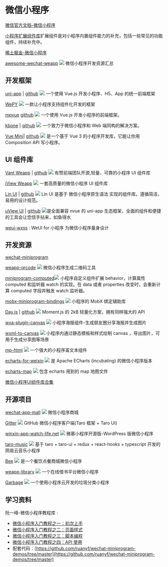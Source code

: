 # 微信小程序

[微信官方文档-微信小程序](https://developers.weixin.qq.com/miniprogram/dev/framework/)

[小程序扩展组件库](https://developers.weixin.qq.com/miniprogram/dev/platform-capabilities/extended/component-plus/)扩展组件是对小程序内置组件能力的补充，包括一些常见的功能组件，持续补充中。

[稀土掘金-微信小程序](https://juejin.cn/tag/微信小程序)

[awesome-wechat-weapp](https://github.com/justjavac/awesome-wechat-weapp) ![](https://img.shields.io/github/stars/justjavac/awesome-wechat-weapp.svg?style=social) 微信小程序开发资源汇总

## 开发框架

[uni-app](https://uniapp.dcloud.io/) | [github](https://github.com/dcloudio/uni-app) ![](https://img.shields.io/github/stars/dcloudio/uni-app.svg?style=social) 一个使用 Vue.js 开发小程序、H5、App 的统一前端框架


[WePY](https://github.com/Tencent/wepy) ![](https://img.shields.io/github/stars/Tencent/wepy.svg?style=social) 一款让小程序支持组件化开发的框架


[mpvue](https://mpvue.com/) [github](https://github.com/Meituan-Dianping/mpvue) ![](https://img.shields.io/github/stars/Meituan-Dianping/mpvue.svg?style=social) 一个使用 Vue.js 开发小程序的前端框架。


[kbone](https://wechat-miniprogram.github.io/kbone/docs/) | [github](https://github.com/Tencent/kbone) ![](https://img.shields.io/github/stars/Tencent/kbone.svg?style=social) 一个致力于微信小程序和 Web 端同构的解决方案。

[Vue Mini](https://vuemini.org/guide/)| [github](https://github.com/vue-mini/vue-mini) ![](https://img.shields.io/github/stars/vue-mini/vue-mini.svg?style=social) 是一个基于 Vue 3 的小程序开发库，它能让你用 Composition API 写小程序。


## UI 组件库

[Vant Weapp](https://vant-contrib.gitee.io/vant-weapp/) | [github](https://github.com/vant-ui/vant-weapp) ![](https://img.shields.io/github/stars/vant-ui/vant-weapp.svg?style=social) 有赞前端团队开源,轻量、可靠的小程序 UI 组件库

[iView Weapp](https://github.com/TalkingData/iview-weapp) ![](https://img.shields.io/github/stars/TalkingData/iview-weapp.svg?style=social) 一套高质量的微信小程序 UI 组件库

[Lin UI](https://doc.mini.talelin.com/) | [github](https://github.com/TaleLin/lin-ui) ![](https://img.shields.io/github/stars/TaleLin/lin-ui.svg?style=social) Lin UI 是基于 微信小程序原生语法 实现的组件库。遵循简洁，易用的设计规范。


[uView UI](https://www.uviewui.com/) | [github](https://github.com/umicro/uView2.0) ![](https://img.shields.io/github/stars/umicro/uView2.0.svg?style=social)是全面兼容 nvue 的 uni-app 生态框架，全面的组件和便捷的工具会让您信手拈来，如鱼得水

[weui-wxss](https://github.com/Tencent/weui-wxss) : WeUI for 小程序 为微信小程序量身设计

## 开发资源

[wechat-miniprogram](https://github.com/wechat-miniprogram) 

[weapp-qrcode](https://github.com/tomfriwel/weapp-qrcode) ![](https://img.shields.io/github/stars/tomfriwel/weapp-qrcode.svg?style=social) 微信小程序生成二维码工具


[miniprogram-computed](https://github.com/wechat-miniprogram/computed)![](https://img.shields.io/github/stars/wechat-miniprogram/computed.svg?style=social)  小程序自定义组件扩展 behavior，计算属性 computed 和监听器 watch 的实现。在 data 或者 properties 改变时，会重新计算 computed 字段并触发 watch 监听器。

[mobx-miniprogram-bindings](https://github.com/wechat-miniprogram/mobx-miniprogram-bindings) ![](https://img.shields.io/github/stars/wechat-miniprogram/mobx-miniprogram-bindings.svg?style=social) 小程序的 MobX 绑定辅助库

[Day.js](https://day.js.org/zh-CN/) | [github](https://github.com/iamkun/dayjs/) ![](https://img.shields.io/github/stars/iamkun/dayjs.svg?style=social) Moment.js 的 2kB 轻量化方案，拥有同样强大的 API

[wxa-plugin-canvas](https://github.com/jasondu/wxa-plugin-canvas) ![](https://img.shields.io/github/stars/jasondu/wxa-plugin-canvas.svg?style=social) 小程序海报组件-生成朋友圈分享海报并生成图片

[wxml-to-canvas](https://github.com/wechat-miniprogram/wxml-to-canvas) ![](https://img.shields.io/github/stars/wechat-miniprogram/wxml-to-canvas.svg?style=social) 小程序内通过静态模板和样式绘制 canvas ，导出图片，可用于生成分享图等场景


[mp-html](https://github.com/jin-yufeng/mp-html) ![](https://img.shields.io/github/stars/jin-yufeng/mp-html.svg?style=social) 一个强大的小程序富文本组件

[echarts-for-weixin](https://github.com/ecomfe/echarts-for-weixin) ![](https://img.shields.io/github/stars/ecomfe/echarts-for-weixin.svg?style=social) 是 Apache ECharts (incubating) 的微信小程序版本

[echarts-map](https://github.com/mouday/echarts-map) ![](https://img.shields.io/github/stars/mouday/echarts-map.svg?style=social) 包含 echarts 用到的 map 地图文件

[微信小程序UI组件库合集](https://developers.weixin.qq.com/community/develop/article/doc/000ecc775a86807f7ba9b7dc956c13)

## 开源项目

[wechat-app-mall](https://github.com/EastWorld/wechat-app-mall) ![](https://img.shields.io/github/stars/EastWorld/wechat-app-mall.svg?style=social) 微信小程序商城

[Gitter](https://github.com/nslogx/Gitter) ![](https://img.shields.io/github/stars/nslogx/Gitter.svg?style=social) GitHub 微信小程序客户端(Taro 框架 + Taro UI)

[winxin-app-watch-life.net](https://github.com/iamxjb/winxin-app-watch-life.net) ![](https://img.shields.io/github/stars/iamxjb/winxin-app-watch-life.net.svg?style=social) 微慕小程序开源版-WordPress 版微信小程序


[taro-music](https://github.com/lsqy/taro-music) ![](https://img.shields.io/github/stars/lsqy/taro-music.svg?style=social) 基于 taro + taro-ui + redux + react-hooks + typescript 开发的网易云音乐小程序

[Bee](https://github.com/woniudiancang/bee) ![](https://img.shields.io/github/stars/woniudiancang/bee.svg?style=social) 是一个餐饮点餐商城微信小程序


[weapp-library](https://github.com/imageslr/weapp-library) ![](https://img.shields.io/github/stars/imageslr/weapp-library.svg?style=social) 一个在线借书平台微信小程序

[Garbage](https://github.com/qi19901212/Garbage) ![](https://img.shields.io/github/stars/qi19901212/Garbage.svg?style=social) 一个使用小程序云开发的垃圾分类小程序

## 学习资料

阮一峰-微信小程序教程库 :

- [微信小程序入门教程之一：初次上手](http://www.ruanyifeng.com/blog/2020/10/wechat-miniprogram-tutorial-part-one.html)
- [微信小程序入门教程之二：页面样式](http://www.ruanyifeng.com/blog/2020/10/wechat-miniprogram-tutorial-part-two.html)
- [微信小程序入门教程之三：脚本编程](http://www.ruanyifeng.com/blog/2020/10/wechat-miniprogram-tutorial-part-three.html)
- [微信小程序入门教程之四：API 使用](http://www.ruanyifeng.com/blog/2020/11/wechat-miniprogram-tutorial-part-four.html)
- 配套代码：[https://github.com/ruanyf/wechat-miniprogram-demos/tree/master](https://github.com/ruanyf/wechat-miniprogram-demos/tree/master)